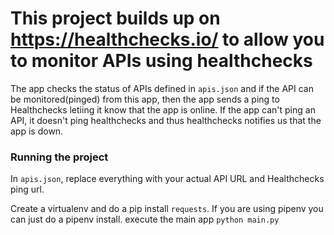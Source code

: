 # This project builds up on <https://healthchecks.io/> to allow you to monitor APIs using healthchecks  

The app checks the status of APIs defined in `apis.json` and if the API can be monitored(pinged) from this app, then the app sends a ping to Healthchecks letiing it know that the app is online. If the app can't ping an API, it doesn't ping healthchecks and thus healthchecks notifies us that the app is down.


### Running the project

In `apis.json`, replace everything with your actual API URL and Healthchecks ping url.

Create a virtualenv and do a pip install `requests`. If you are using pipenv you can just do a pipenv install.
execute the main app `python main.py` 
